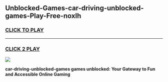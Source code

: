 
## Unblocked-Games-car-driving-unblocked-games-Play-Free-noxlh
<h3>
<a href="https://premium76.site?title=car-driving-unblocked-games&ref=18A1">CLICK TO PLAY</a></h3>
<hr>

<h3>
<a href="https://premium76.site?title=car-driving-unblocked-games&ref=18A1">CLICK 2 PLAY</a>
  
</h3>

<a href="https://premium76.site?title=car-driving-unblocked-games&ref=18A1"><img src="https://clearcache.store/games.png"></a>


**car-driving-unblocked-games games unblocked: Your Gateway to Fun and Accessible Online Gaming**
